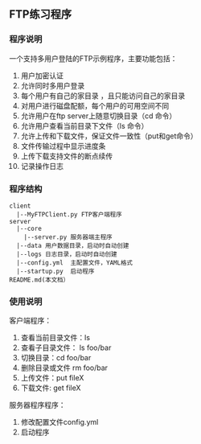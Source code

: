 ## FTP练习程序
### 程序说明
一个支持多用户登陆的FTP示例程序，主要功能包括：
1. 用户加密认证
2. 允许同时多用户登录
3. 每个用户有自己的家目录 ，且只能访问自己的家目录
4. 对用户进行磁盘配额，每个用户的可用空间不同
5. 允许用户在ftp server上随意切换目录（cd 命令）
6. 允许用户查看当前目录下文件（ls 命令）
7. 允许上传和下载文件，保证文件一致性（put和get命令）
8. 文件传输过程中显示进度条
9. 上传下载支持文件的断点续传
10. 记录操作日志

### 程序结构
```
client
  |--MyFTPClient.py FTP客户端程序
server
  |--core
    |--server.py 服务器端主程序
  |--data 用户数据目录，启动时自动创建
  |--logs 日志目录，启动时自动创建
  |--config.yml  主配置文件，YAML格式
  |--startup.py  启动程序
README.md(本文档）
```

### 使用说明
客户端程序：
1. 查看当前目录文件：ls
2. 查看子目录文件： ls foo/bar
3. 切换目录：cd foo/bar
4. 删除目录或文件 rm foo/bar
5. 上传文件：put fileX
6. 下载文件: get fileX
    
服务器程序程序：
1. 修改配置文件config.yml
2. 启动程序